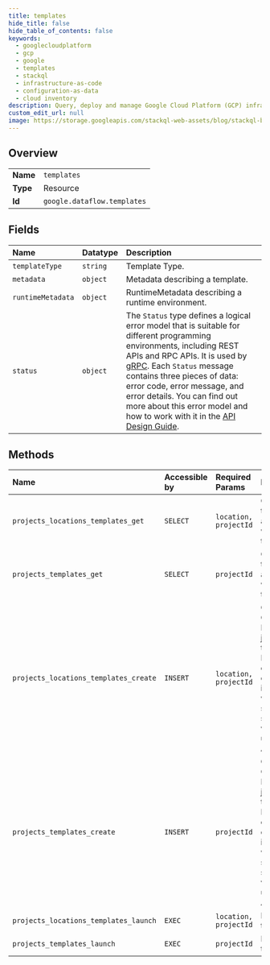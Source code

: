 ```yaml
---
title: templates
hide_title: false
hide_table_of_contents: false
keywords:
  - googlecloudplatform
  - gcp
  - google
  - templates
  - stackql
  - infrastructure-as-code
  - configuration-as-data
  - cloud inventory
description: Query, deploy and manage Google Cloud Platform (GCP) infrastructure and resources using SQL
custom_edit_url: null
image: https://storage.googleapis.com/stackql-web-assets/blog/stackql-blog-post-featured-image.png
---
```

  
    

## Overview
<table><tbody>
<tr><td><b>Name</b></td><td><code>templates</code></td></tr>
<tr><td><b>Type</b></td><td>Resource</td></tr>
<tr><td><b>Id</b></td><td><code>google.dataflow.templates</code></td></tr>
</tbody></table>

## Fields
| Name | Datatype | Description |
|:-----|:---------|:------------|
| `templateType` | `string` | Template Type. |
| `metadata` | `object` | Metadata describing a template. |
| `runtimeMetadata` | `object` | RuntimeMetadata describing a runtime environment. |
| `status` | `object` | The `Status` type defines a logical error model that is suitable for different programming environments, including REST APIs and RPC APIs. It is used by [gRPC](https://github.com/grpc). Each `Status` message contains three pieces of data: error code, error message, and error details. You can find out more about this error model and how to work with it in the [API Design Guide](https://cloud.google.com/apis/design/errors). |
## Methods
| Name | Accessible by | Required Params | Description |
|:-----|:--------------|:----------------|:------------|
| `projects_locations_templates_get` | `SELECT` | `location, projectId` | Get the template associated with a template. |
| `projects_templates_get` | `SELECT` | `projectId` | Get the template associated with a template. |
| `projects_locations_templates_create` | `INSERT` | `location, projectId` | Creates a Cloud Dataflow job from a template. Do not enter confidential information when you supply string values using the API. |
| `projects_templates_create` | `INSERT` | `projectId` | Creates a Cloud Dataflow job from a template. Do not enter confidential information when you supply string values using the API. |
| `projects_locations_templates_launch` | `EXEC` | `location, projectId` | Launch a template. |
| `projects_templates_launch` | `EXEC` | `projectId` | Launch a template. |
